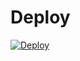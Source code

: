 
# Deploy
<a href="https://heroku.com/deploy?template=https://github.com/emilaza/sn-ar">
  <img src="https://www.herokucdn.com/deploy/button.svg" alt="Deploy">
</a>
